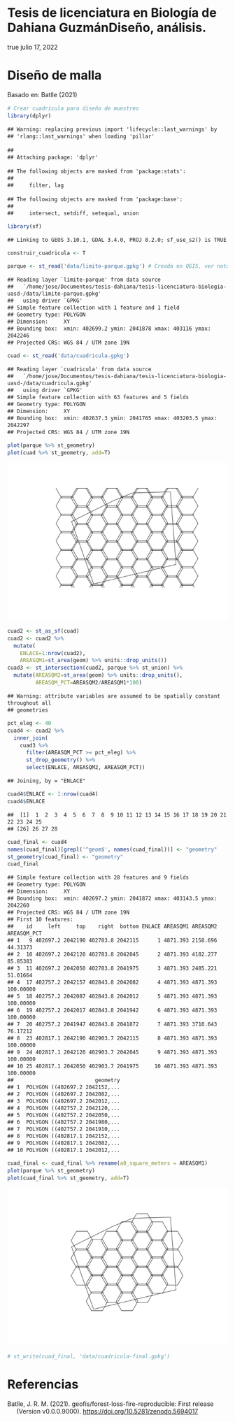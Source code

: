 Tesis de licenciatura en Biología de Dahiana GuzmánDiseño, análisis.
================
true
julio 17, 2022

# Diseño de malla

Basado en: Batlle (2021)

``` r
# Crear cuadrícula para diseño de muestreo
library(dplyr)
```

    ## Warning: replacing previous import 'lifecycle::last_warnings' by
    ## 'rlang::last_warnings' when loading 'pillar'

    ## 
    ## Attaching package: 'dplyr'

    ## The following objects are masked from 'package:stats':
    ## 
    ##     filter, lag

    ## The following objects are masked from 'package:base':
    ## 
    ##     intersect, setdiff, setequal, union

``` r
library(sf)
```

    ## Linking to GEOS 3.10.1, GDAL 3.4.0, PROJ 8.2.0; sf_use_s2() is TRUE

``` r
construir_cuadricula <- T
```

``` r
parque <- st_read('data/limite-parque.gpkg') # Creada en QGIS, ver nota abajo
```

    ## Reading layer `limite-parque' from data source 
    ##   `/home/jose/Documentos/tesis-dahiana/tesis-licenciatura-biologia-uasd-/data/limite-parque.gpkg' 
    ##   using driver `GPKG'
    ## Simple feature collection with 1 feature and 1 field
    ## Geometry type: POLYGON
    ## Dimension:     XY
    ## Bounding box:  xmin: 402699.2 ymin: 2041878 xmax: 403116 ymax: 2042246
    ## Projected CRS: WGS 84 / UTM zone 19N

``` r
cuad <- st_read('data/cuadricula.gpkg')
```

    ## Reading layer `cuadricula' from data source 
    ##   `/home/jose/Documentos/tesis-dahiana/tesis-licenciatura-biologia-uasd-/data/cuadricula.gpkg' 
    ##   using driver `GPKG'
    ## Simple feature collection with 63 features and 5 fields
    ## Geometry type: POLYGON
    ## Dimension:     XY
    ## Bounding box:  xmin: 402637.3 ymin: 2041765 xmax: 403203.5 ymax: 2042297
    ## Projected CRS: WGS 84 / UTM zone 19N

``` r
plot(parque %>% st_geometry)
plot(cuad %>% st_geometry, add=T)
```

![](README_files/figure-gfm/unnamed-chunk-3-1.png)<!-- -->

``` r
cuad2 <- st_as_sf(cuad)
cuad2 <- cuad2 %>%
  mutate(
    ENLACE=1:nrow(cuad2),
    AREASQM1=st_area(geom) %>% units::drop_units())
cuad3 <- st_intersection(cuad2, parque %>% st_union) %>%
  mutate(AREASQM2=st_area(geom) %>% units::drop_units(),
         AREASQM_PCT=AREASQM2/AREASQM1*100)
```

    ## Warning: attribute variables are assumed to be spatially constant throughout all
    ## geometries

``` r
pct_eleg <- 40
cuad4 <- cuad2 %>%
  inner_join(
    cuad3 %>%
      filter(AREASQM_PCT >= pct_eleg) %>%
      st_drop_geometry() %>%
      select(ENLACE, AREASQM2, AREASQM_PCT))
```

    ## Joining, by = "ENLACE"

``` r
cuad4$ENLACE <- 1:nrow(cuad4)
cuad4$ENLACE
```

    ##  [1]  1  2  3  4  5  6  7  8  9 10 11 12 13 14 15 16 17 18 19 20 21 22 23 24 25
    ## [26] 26 27 28

``` r
cuad_final <- cuad4
names(cuad_final)[grepl('^geom$', names(cuad_final))] <- "geometry"
st_geometry(cuad_final) <- "geometry"
cuad_final
```

    ## Simple feature collection with 28 features and 9 fields
    ## Geometry type: POLYGON
    ## Dimension:     XY
    ## Bounding box:  xmin: 402697.2 ymin: 2041872 xmax: 403143.5 ymax: 2042260
    ## Projected CRS: WGS 84 / UTM zone 19N
    ## First 10 features:
    ##    id     left     top    right  bottom ENLACE AREASQM1 AREASQM2 AREASQM_PCT
    ## 1   9 402697.2 2042190 402783.8 2042115      1 4871.393 2158.696    44.31373
    ## 2  10 402697.2 2042120 402783.8 2042045      2 4871.393 4182.277    85.85383
    ## 3  11 402697.2 2042050 402783.8 2041975      3 4871.393 2485.221    51.01664
    ## 4  17 402757.2 2042157 402843.8 2042082      4 4871.393 4871.393   100.00000
    ## 5  18 402757.2 2042087 402843.8 2042012      5 4871.393 4871.393   100.00000
    ## 6  19 402757.2 2042017 402843.8 2041942      6 4871.393 4871.393   100.00000
    ## 7  20 402757.2 2041947 402843.8 2041872      7 4871.393 3710.643    76.17212
    ## 8  23 402817.1 2042190 402903.7 2042115      8 4871.393 4871.393   100.00000
    ## 9  24 402817.1 2042120 402903.7 2042045      9 4871.393 4871.393   100.00000
    ## 10 25 402817.1 2042050 402903.7 2041975     10 4871.393 4871.393   100.00000
    ##                          geometry
    ## 1  POLYGON ((402697.2 2042152,...
    ## 2  POLYGON ((402697.2 2042082,...
    ## 3  POLYGON ((402697.2 2042012,...
    ## 4  POLYGON ((402757.2 2042120,...
    ## 5  POLYGON ((402757.2 2042050,...
    ## 6  POLYGON ((402757.2 2041980,...
    ## 7  POLYGON ((402757.2 2041910,...
    ## 8  POLYGON ((402817.1 2042152,...
    ## 9  POLYGON ((402817.1 2042082,...
    ## 10 POLYGON ((402817.1 2042012,...

``` r
cuad_final <- cuad_final %>% rename(a0_square_meters = AREASQM1)
plot(parque %>% st_geometry)
plot(cuad_final %>% st_geometry, add=T)
```

![](README_files/figure-gfm/unnamed-chunk-3-2.png)<!-- -->

``` r
# st_write(cuad_final, 'data/cuadricula-final.gpkg')
```

# Referencias

<div id="refs" class="references csl-bib-body hanging-indent"
line-spacing="2">

<div id="ref-jose_ramon_martinez_batlle_2021_5694017" class="csl-entry">

Batlle, J. R. M. (2021). <span
class="nocase">geofis/forest-loss-fire-reproducible: First
release</span> (Version v0.0.0.9000).
<https://doi.org/10.5281/zenodo.5694017>

</div>

</div>

